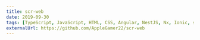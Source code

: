 ```yaml
---
title: scr-web
date: 2019-09-30
tags: [TypeScript, JavaScript, HTML, CSS, Angular, NestJS, Nx, Ionic, server, client, full-stack, Docker, Linux, macOS, Windows]
externalUrl: https://github.com/AppleGamer22/scr-web
---
```

